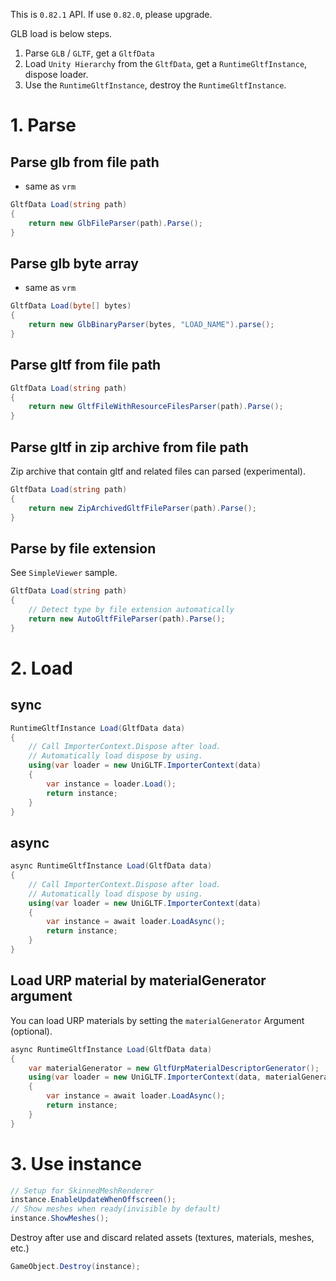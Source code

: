 This is `0.82.1` API.
If use `0.82.0`, please upgrade.

GLB load is below steps.

1. Parse `GLB` / `GLTF`, get a `GltfData`
2. Load `Unity Hierarchy` from the `GltfData`, get a `RuntimeGltfInstance`, dispose loader.
3. Use the `RuntimeGltfInstance`, destroy the `RuntimeGltfInstance`.

# 1. Parse

## Parse glb from file path

* same as `vrm`

```cs
GltfData Load(string path)
{
    return new GlbFileParser(path).Parse();
}
```

## Parse glb byte array

* same as `vrm`

```cs
GltfData Load(byte[] bytes)
{
    return new GlbBinaryParser(bytes, "LOAD_NAME").parse();
}
```

## Parse gltf from file path

```cs
GltfData Load(string path)
{
    return new GltfFileWithResourceFilesParser(path).Parse();
}
```

## Parse gltf in zip archive from file path

Zip archive that contain gltf and related files can parsed (experimental).

```cs
GltfData Load(string path)
{
    return new ZipArchivedGltfFileParser(path).Parse();
}
```

## Parse by file extension

See `SimpleViewer` sample.

```cs
GltfData Load(string path)
{
    // Detect type by file extension automatically
    return new AutoGltfFileParser(path).Parse();
}
```

# 2. Load

## sync

```cs
RuntimeGltfInstance Load(GltfData data)
{
    // Call ImporterContext.Dispose after load.
    // Automatically load dispose by using.
    using(var loader = new UniGLTF.ImporterContext(data)
    {
        var instance = loader.Load();
        return instance;
    }
}
```

## async

```cs
async RuntimeGltfInstance Load(GltfData data)
{
    // Call ImporterContext.Dispose after load.
    // Automatically load dispose by using.
    using(var loader = new UniGLTF.ImporterContext(data)
    {
        var instance = await loader.LoadAsync();
        return instance;
    }
}
```

## Load URP material by materialGenerator argument

You can load URP materials by setting the `materialGenerator` Argument (optional).

```cs
async RuntimeGltfInstance Load(GltfData data)
{
    var materialGenerator = new GltfUrpMaterialDescriptorGenerator();
    using(var loader = new UniGLTF.ImporterContext(data, materialGenerator: materialGenerator)
    {
        var instance = await loader.LoadAsync();
        return instance;
    }
}
```

# 3. Use instance

```cs
// Setup for SkinnedMeshRenderer
instance.EnableUpdateWhenOffscreen();
// Show meshes when ready(invisible by default)
instance.ShowMeshes();
```

Destroy after use and discard related assets (textures, materials, meshes, etc.)

```cs
GameObject.Destroy(instance);
```
